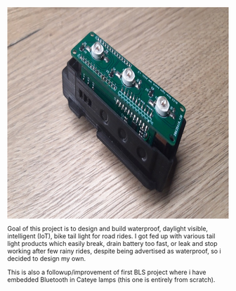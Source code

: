 <img align="center" src="https://github.com/woytekm/Aurora_module/blob/main/applications/BLS2-rear/bls2_rear_prototype_v3.jpg" width="660" height="480">

Goal of this project is to design and build waterproof, daylight visible, intelligent (IoT), bike tail light for road rides. I got fed up with various tail light 
products which easily break, drain battery too fast, or leak and stop working after few rainy rides, despite being advertised as waterproof, so i decided to 
design my own. 

This is also a followup/improvement of first BLS project where i have embedded Bluetooth in Cateye lamps (this one is entirely from scratch).

